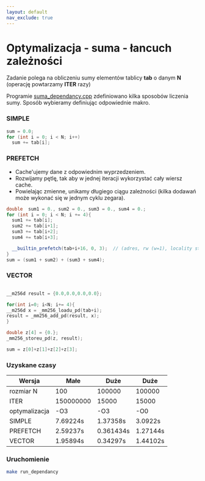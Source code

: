 ```yaml
---
layout: default
nav_exclude: true
---
```


# Optymalizacja - suma - łancuch zależności

Zadanie polega na obliczeniu sumy elementów tablicy **tab** o danym **N** (operację powtarzamy **ITER** razy)

Programie [suma_dependancy.cpp](suma_dependancy.cpp) 
zdefiniowano kilka sposobów liczenia sumy. 
Sposób wybieramy definiując odpowiednie makro.

### SIMPLE

```cpp
sum = 0.0;
for (int i = 0; i < N; i++) 
  sum += tab[i];
```

### PREFETCH

* Cache'ujemy dane z odpowiednim wyprzedzeniem.
* Rozwijamy pętlę, tak aby w jednej iteracji wykorzystać cały wiersz cache. 
* Powielając zmienne, unikamy długiego ciągu zależności (kilka dodawań może wykonać się w jednym cyklu zegara).


```cpp
double  sum1 = 0., sum2 = 0., sum3 = 0., sum4 = 0.; 
for (int i = 0; i < N; i += 4){
  sum1 += tab[i];
  sum2 += tab[i+1];
  sum3 += tab[i+2]; 
  sum4 += tab[i+3];

  __builtin_prefetch(tab+i+16, 0, 3);  // (adres, rw (w=1), locality strength(1-3))
}
sum = (sum1 + sum2) + (sum3 + sum4);  
```

### VECTOR



```cpp

__m256d result = {0.0,0.0,0.0,0.0};

for(int i=0; i<N; i+= 4){
__m256d x = _mm256_loadu_pd(tab+i);
result = _mm256_add_pd(result, x);
}

double z[4] = {0.};
_mm256_storeu_pd(z, result);

sum = z[0]+z[1]+z[2]+z[3];
```

### Uzyskane czasy

| Wersja    | Małe      | Duże   | Duże |
|-----------|-----------|--------| ---|
| rozmiar N | 100       | 100000 | 100000 |
| ITER      | 150000000 | 15000 | 15000 |
| optymalizacja| -O3       | -O3 | -O0 |
| SIMPLE    | 7.69224s  | 1.37358s | 3.0922s |
| PREFETCH  | 2.59237s  | 0.361434s | 1.27144s |
| VECTOR    | 1.95894s  | 0.34297s | 1.44102s |

### Uruchomienie

```bash
make run_dependancy
```